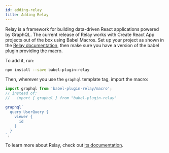 ```yaml
---
id: adding-relay
title: Adding Relay
---
```


Relay is a framework for building data-driven React applications powered by GraphQL. The current release of Relay works with Create React App projects out of the box using Babel Macros. Set up your project as shown in the [Relay documentation](https://facebook.github.io/relay/), then make sure you have a version of the babel plugin providing the macro.

To add it, run:

```bash npm2yarn
npm install --save babel-plugin-relay
```

Then, wherever you use the `graphql` template tag, import the macro:

```js
import graphql from 'babel-plugin-relay/macro';
// instead of:
//   import { graphql } from "babel-plugin-relay"

graphql`
  query UserQuery {
    viewer {
      id
    }
  }
`;
```

To learn more about Relay, check out [its documentation](https://facebook.github.io/relay/).
